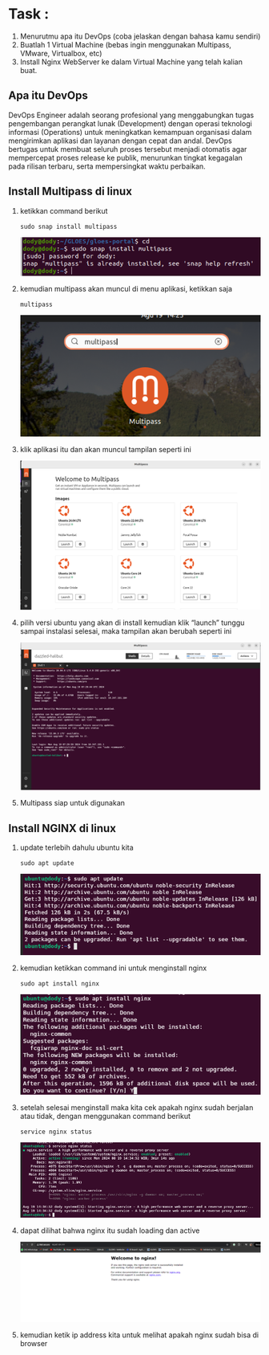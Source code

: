 # Task :
1. Menurutmu apa itu DevOps (coba jelaskan dengan bahasa kamu sendiri)
2. Buatlah 1 Virtual Machine (bebas ingin menggunakan Multipass, VMware, Virtualbox, etc)
3. Install Nginx WebServer ke dalam Virtual Machine yang telah kalian buat.

## Apa itu DevOps
DevOps Engineer adalah seorang profesional yang menggabungkan tugas pengembangan perangkat lunak (Development) dengan operasi teknologi informasi (Operations) untuk meningkatkan kemampuan organisasi dalam mengirimkan aplikasi dan layanan dengan cepat dan andal.
DevOps bertugas untuk membuat seluruh proses tersebut menjadi otomatis agar mempercepat proses release ke publik, menurunkan tingkat kegagalan pada rilisan terbaru, serta mempersingkat waktu perbaikan.



## Install Multipass di linux
1. ketikkan command berikut
   
   ```
   sudo snap install multipass
   ```
   
   ![Text Alternatif](1.png)

2. kemudian multipass akan muncul di menu aplikasi, ketikkan saja
   ```
   multipass
   ```
   
   ![Text Alternatif](2.png)

3. klik aplikasi itu dan akan muncul tampilan seperti ini

   ![Text Alternatif](3.png)

4. pilih versi ubuntu yang akan di install kemudian klik “launch” tunggu sampai instalasi selesai, maka tampilan akan berubah seperti ini

   ![Text Alternatif](4.png)

5. Multipass siap untuk digunakan


## Install NGINX di linux
1. update terlebih dahulu ubuntu kita
   ```
   sudo apt update
   ```
   
   ![Text Alternatif](5.png)

2. kemudian ketikkan command ini untuk menginstall nginx
   ```
   sudo apt install nginx
   ```
   
   ![Text Alternatif](6.png)

3. setelah selesai menginstall maka kita cek apakah nginx sudah berjalan atau tidak, dengan menggunakan command berikut 
   ```
   service nginx status
   ```
   
   ![Text Alternatif](7.png)

4. dapat dilihat bahwa nginx itu sudah loading dan active
 
   ![Text Alternatif](8.png)

5. kemudian ketik ip address kita untuk melihat apakah nginx sudah bisa di browser


